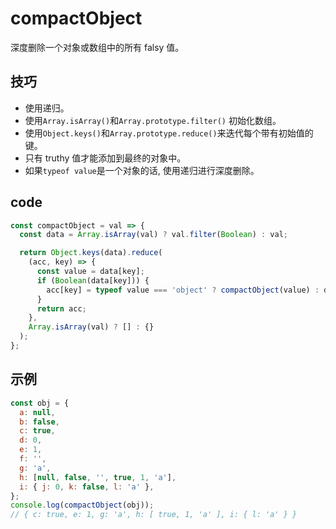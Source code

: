 # compactObject

深度删除一个对象或数组中的所有 falsy 值。

## 技巧

- 使用递归。
- 使用`Array.isArray()`和`Array.prototype.filter()` 初始化数组。
- 使用`Object.keys()`和`Array.prototype.reduce()`来迭代每个带有初始值的键。
- 只有 truthy 值才能添加到最终的对象中。
- 如果`typeof value`是一个对象的话, 使用递归进行深度删除。

## code

```js
const compactObject = val => {
  const data = Array.isArray(val) ? val.filter(Boolean) : val;

  return Object.keys(data).reduce(
    (acc, key) => {
      const value = data[key];
      if (Boolean(data[key])) {
        acc[key] = typeof value === 'object' ? compactObject(value) : data[key];
      }
      return acc;
    },
    Array.isArray(val) ? [] : {}
  );
};
```

## 示例

```js
const obj = {
  a: null,
  b: false,
  c: true,
  d: 0,
  e: 1,
  f: '',
  g: 'a',
  h: [null, false, '', true, 1, 'a'],
  i: { j: 0, k: false, l: 'a' },
};
console.log(compactObject(obj));
// { c: true, e: 1, g: 'a', h: [ true, 1, 'a' ], i: { l: 'a' } }
```

